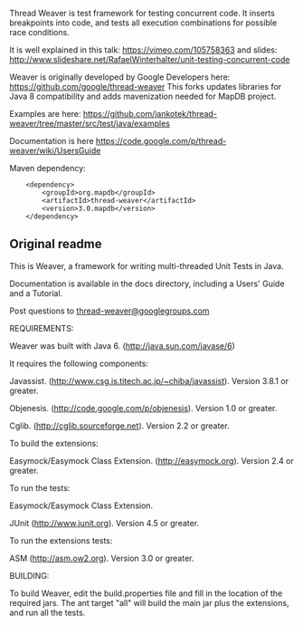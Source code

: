 Thread Weaver is test framework for testing concurrent code.
It inserts breakpoints into code, and tests all execution combinations for possible race conditions.

It is well explained in this talk: https://vimeo.com/105758363 and slides: http://www.slideshare.net/RafaelWinterhalter/unit-testing-concurrent-code

Weaver is originally developed by Google Developers here: https://github.com/google/thread-weaver
This forks updates libraries for Java 8 compatibility and adds mavenization needed for MapDB project.

Examples are here:
https://github.com/jankotek/thread-weaver/tree/master/src/test/java/examples

Documentation is here
https://code.google.com/p/thread-weaver/wiki/UsersGuide

Maven dependency:

        <dependency>
            <groupId>org.mapdb</groupId>
            <artifactId>thread-weaver</artifactId>
            <version>3.0.mapdb</version>
        </dependency>


Original readme
----------------

This is Weaver, a framework for writing multi-threaded Unit Tests in
Java.

Documentation is available in the docs directory, including a Users'
Guide and a Tutorial.

Post questions to thread-weaver@googlegroups.com

REQUIREMENTS:

Weaver was built with Java 6. (http://java.sun.com/javase/6)

It requires the following components:

 Javassist. (http://www.csg.is.titech.ac.jp/~chiba/javassist). Version 3.8.1 or greater.

 Objenesis. (http://code.google.com/p/objenesis). Version 1.0 or greater.

 Cglib. (http://cglib.sourceforge.net). Version 2.2 or greater.

To build the extensions:

 Easymock/Easymock Class Extension. (http://easymock.org). Version 2.4 or greater.

To run the tests:

 Easymock/Easymock Class Extension.

 JUnit (http://www.junit.org). Version 4.5 or greater.

To run the extensions tests:

 ASM (http://asm.ow2.org). Version 3.0 or greater.

BUILDING:

To build Weaver, edit the build.properties file and fill in the
location of the required jars. The ant target "all" will build the
main jar plus the extensions, and run all the tests.
